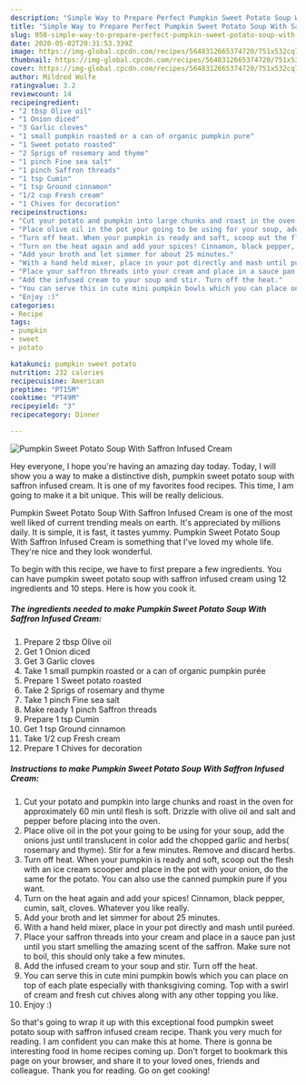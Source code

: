 ```yaml
---
description: "Simple Way to Prepare Perfect Pumpkin Sweet Potato Soup With Saffron Infused Cream"
title: "Simple Way to Prepare Perfect Pumpkin Sweet Potato Soup With Saffron Infused Cream"
slug: 950-simple-way-to-prepare-perfect-pumpkin-sweet-potato-soup-with-saffron-infused-cream
date: 2020-05-02T20:31:53.339Z
image: https://img-global.cpcdn.com/recipes/5648312665374720/751x532cq70/pumpkin-sweet-potato-soup-with-saffron-infused-cream-recipe-main-photo.jpg
thumbnail: https://img-global.cpcdn.com/recipes/5648312665374720/751x532cq70/pumpkin-sweet-potato-soup-with-saffron-infused-cream-recipe-main-photo.jpg
cover: https://img-global.cpcdn.com/recipes/5648312665374720/751x532cq70/pumpkin-sweet-potato-soup-with-saffron-infused-cream-recipe-main-photo.jpg
author: Mildred Wolfe
ratingvalue: 3.2
reviewcount: 14
recipeingredient:
- "2 tbsp Olive oil"
- "1 Onion diced"
- "3 Garlic cloves"
- "1 small pumpkin roasted or a can of organic pumpkin pure"
- "1 Sweet potato roasted"
- "2 Sprigs of rosemary and thyme"
- "1 pinch Fine sea salt"
- "1 pinch Saffron threads"
- "1 tsp Cumin"
- "1 tsp Ground cinnamon"
- "1/2 cup Fresh cream"
- "1 Chives for decoration"
recipeinstructions:
- "Cut your potato and pumpkin into large chunks and roast in the oven for approximately 60 min until flesh is soft. Drizzle with olive oil and salt and pepper before placing into the oven."
- "Place olive oil in the pot your going to be using for your soup, add the onions just until translucent in color add the chopped garlic and herbs( rosemary and thyme). Stir for a few minutes. Remove and discard herbs."
- "Turn off heat. When your pumpkin is ready and soft, scoop out the flesh with an ice cream scooper and place in the pot with your onion, do the same for the potato. You can also use the canned pumpkin pure if you want."
- "Turn on the heat again and add your spices! Cinnamon, black pepper, cumin, salt, cloves. Whatever you like really."
- "Add your broth and let simmer for about 25 minutes."
- "With a hand held mixer, place in your pot directly and mash until puréed."
- "Place your saffron threads into your cream and place in a sauce pan just until you start smelling the amazing scent of the saffron. Make sure not to boil, this should only take a few minutes."
- "Add the infused cream to your soup and stir. Turn off the heat."
- "You can serve this in cute mini pumpkin bowls which you can place on top of each plate especially with thanksgiving coming. Top with a swirl of cream and fresh cut chives along with any other topping you like."
- "Enjoy :)"
categories:
- Recipe
tags:
- pumpkin
- sweet
- potato

katakunci: pumpkin sweet potato 
nutrition: 232 calories
recipecuisine: American
preptime: "PT15M"
cooktime: "PT49M"
recipeyield: "3"
recipecategory: Dinner

---
```



![Pumpkin Sweet Potato Soup With Saffron Infused Cream](https://img-global.cpcdn.com/recipes/5648312665374720/751x532cq70/pumpkin-sweet-potato-soup-with-saffron-infused-cream-recipe-main-photo.jpg)

Hey everyone, I hope you're having an amazing day today. Today, I will show you a way to make a distinctive dish, pumpkin sweet potato soup with saffron infused cream. It is one of my favorites food recipes. This time, I am going to make it a bit unique. This will be really delicious.



Pumpkin Sweet Potato Soup With Saffron Infused Cream is one of the most well liked of current trending meals on earth. It's appreciated by millions daily. It is simple, it is fast, it tastes yummy. Pumpkin Sweet Potato Soup With Saffron Infused Cream is something that I've loved my whole life. They're nice and they look wonderful.


To begin with this recipe, we have to first prepare a few ingredients. You can have pumpkin sweet potato soup with saffron infused cream using 12 ingredients and 10 steps. Here is how you cook it.

<!--inarticleads1-->

##### The ingredients needed to make Pumpkin Sweet Potato Soup With Saffron Infused Cream:

1. Prepare 2 tbsp Olive oil
1. Get 1 Onion diced
1. Get 3 Garlic cloves
1. Take 1 small pumpkin roasted or a can of organic pumpkin purée
1. Prepare 1 Sweet potato roasted
1. Take 2 Sprigs of rosemary and thyme
1. Take 1 pinch Fine sea salt
1. Make ready 1 pinch Saffron threads
1. Prepare 1 tsp Cumin
1. Get 1 tsp Ground cinnamon
1. Take 1/2 cup Fresh cream
1. Prepare 1 Chives for decoration




<!--inarticleads2-->

##### Instructions to make Pumpkin Sweet Potato Soup With Saffron Infused Cream:

1. Cut your potato and pumpkin into large chunks and roast in the oven for approximately 60 min until flesh is soft. Drizzle with olive oil and salt and pepper before placing into the oven.
1. Place olive oil in the pot your going to be using for your soup, add the onions just until translucent in color add the chopped garlic and herbs( rosemary and thyme). Stir for a few minutes. Remove and discard herbs.
1. Turn off heat. When your pumpkin is ready and soft, scoop out the flesh with an ice cream scooper and place in the pot with your onion, do the same for the potato. You can also use the canned pumpkin pure if you want.
1. Turn on the heat again and add your spices! Cinnamon, black pepper, cumin, salt, cloves. Whatever you like really.
1. Add your broth and let simmer for about 25 minutes.
1. With a hand held mixer, place in your pot directly and mash until puréed.
1. Place your saffron threads into your cream and place in a sauce pan just until you start smelling the amazing scent of the saffron. Make sure not to boil, this should only take a few minutes.
1. Add the infused cream to your soup and stir. Turn off the heat.
1. You can serve this in cute mini pumpkin bowls which you can place on top of each plate especially with thanksgiving coming. Top with a swirl of cream and fresh cut chives along with any other topping you like.
1. Enjoy :)




So that's going to wrap it up with this exceptional food pumpkin sweet potato soup with saffron infused cream recipe. Thank you very much for reading. I am confident you can make this at home. There is gonna be interesting food in home recipes coming up. Don't forget to bookmark this page on your browser, and share it to your loved ones, friends and colleague. Thank you for reading. Go on get cooking!
